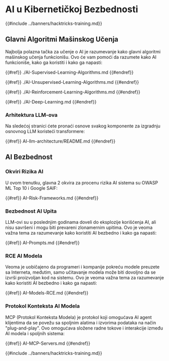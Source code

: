 # AI u Kibernetičkoj Bezbednosti

{{#include ../banners/hacktricks-training.md}}

## Glavni Algoritmi Mašinskog Učenja

Najbolja polazna tačka za učenje o AI je razumevanje kako glavni algoritmi mašinskog učenja funkcionišu. Ovo će vam pomoći da razumete kako AI funkcioniše, kako ga koristiti i kako ga napasti:

{{#ref}}
./AI-Supervised-Learning-Algorithms.md
{{#endref}}

{{#ref}}
./AI-Unsupervised-Learning-Algorithms.md
{{#endref}}

{{#ref}}
./AI-Reinforcement-Learning-Algorithms.md
{{#endref}}

{{#ref}}
./AI-Deep-Learning.md
{{#endref}}

### Arhitektura LLM-ova

Na sledećoj stranici ćete pronaći osnove svakog komponente za izgradnju osnovnog LLM koristeći transformere:

{{#ref}}
AI-llm-architecture/README.md
{{#endref}}

## AI Bezbednost

### Okviri Rizika AI

U ovom trenutku, glavna 2 okvira za procenu rizika AI sistema su OWASP ML Top 10 i Google SAIF:

{{#ref}}
AI-Risk-Frameworks.md
{{#endref}}

### Bezbednost AI Upita

LLM-ovi su u poslednjim godinama doveli do eksplozije korišćenja AI, ali nisu savršeni i mogu biti prevareni zlonamernim upitima. Ovo je veoma važna tema za razumevanje kako koristiti AI bezbedno i kako ga napasti:

{{#ref}}
AI-Prompts.md
{{#endref}}

### RCE AI Modela

Veoma je uobičajeno da programeri i kompanije pokreću modele preuzete sa Interneta, međutim, samo učitavanje modela može biti dovoljno da se izvrši proizvoljan kod na sistemu. Ovo je veoma važna tema za razumevanje kako koristiti AI bezbedno i kako ga napasti:

{{#ref}}
AI-Models-RCE.md
{{#endref}}

### Protokol Konteksta AI Modela

MCP (Protokol Konteksta Modela) je protokol koji omogućava AI agent klijentima da se povežu sa spoljnim alatima i izvorima podataka na način "plug-and-play". Ovo omogućava složene radne tokove i interakcije između AI modela i spoljnih sistema:

{{#ref}}
AI-MCP-Servers.md
{{#endref}}

{{#include ../banners/hacktricks-training.md}}
